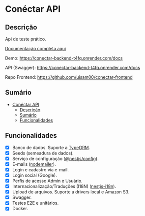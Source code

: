 # Conéctar API

## Descrição

Api de teste prático.

[Documentação completa aqui](/docs/readme.md)

Demo: https://conectar-backend-t4fq.onrender.com/docs

API (Swagger): https://conectar-backend-t4fq.onrender.com/docs

Repo Frontend: https://github.com/uisam00/conectar-frontend

## Sumário

- [Conéctar API](#conéctar-api)
  - [Descrição](#descrição)
  - [Sumário](#sumário)
  - [Funcionalidades](#funcionalidades)

## Funcionalidades

- [x] Banco de dados. Suporte a [TypeORM](https://www.npmjs.com/package/typeorm).
- [x] Seeds (semeadura de dados).
- [x] Serviço de configuração ([@nestjs/config](https://www.npmjs.com/package/@nestjs/config)).
- [x] E-mails ([nodemailer](https://www.npmjs.com/package/nodemailer)).
- [x] Login e cadastro via e-mail.
- [x] Login social (Google).
- [x] Perfis de acesso Admin e Usuário.
- [x] Internacionalização/Traduções (I18N) ([nestjs-i18n](https://www.npmjs.com/package/nestjs-i18n)).
- [x] Upload de arquivos. Suporte a drivers local e Amazon S3.
- [x] Swagger.
- [x] Testes E2E e unitários.
- [x] Docker.
